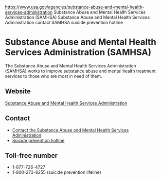 

https://www.usa.gov/agencies/substance-abuse-and-mental-health-services-administration
Substance Abuse and Mental Health Services Administration (SAMHSA)
Substance Abuse and Mental Health Services Administration contact
SAMHSA suicide prevention hotline

Substance Abuse and Mental Health Services Administration (SAMHSA)
==================================================================

The Substance Abuse and Mental Health Services Administration (SAMHSA) works to improve substance abuse and mental health treatment services to those who are most in need of them.

Website
-------

[Substance Abuse and Mental Health Services Administration](https://www.samhsa.gov/)
  
Contact
-------

* [Contact the Substance Abuse and Mental Health Services Administration](http://www.samhsa.gov/about-us/contact-us)
* [Suicide prevention hotline](https://988lifeline.org/)

Toll-free number
----------------

* 1-877-726-4727
* 1-800-273-8255 (suicide prevention lifeline)
